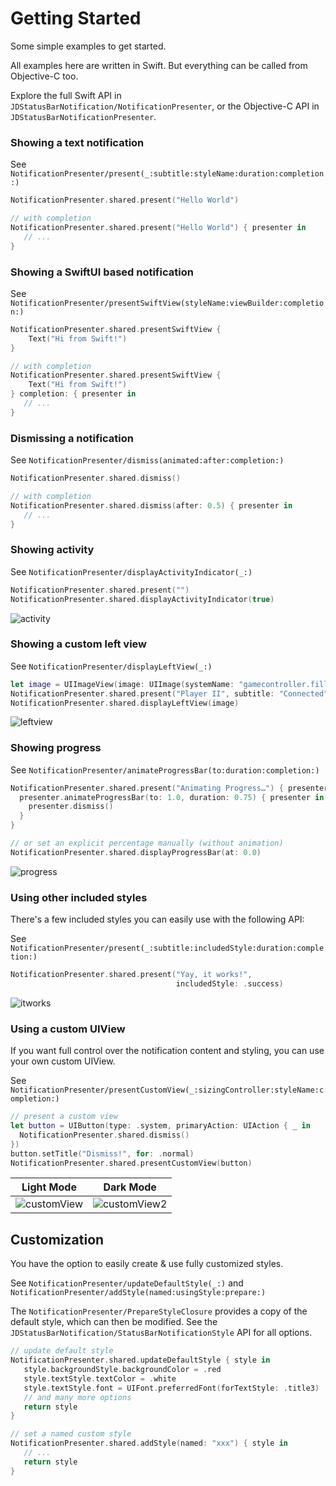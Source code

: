 # Getting Started

Some simple examples to get started.

All examples here are written in Swift. But everything can be called from Objective-C too.

Explore the full Swift API in ``JDStatusBarNotification/NotificationPresenter``, or the Objective-C API in ``JDStatusBarNotificationPresenter``.

### Showing a text notification

See ``NotificationPresenter/present(_:subtitle:styleName:duration:completion:)``

```swift
NotificationPresenter.shared.present("Hello World")

// with completion
NotificationPresenter.shared.present("Hello World") { presenter in
   // ...
}
```

### Showing a SwiftUI based notification

See ``NotificationPresenter/presentSwiftView(styleName:viewBuilder:completion:)``

```swift
NotificationPresenter.shared.presentSwiftView {
    Text("Hi from Swift!")
}

// with completion
NotificationPresenter.shared.presentSwiftView {
    Text("Hi from Swift!")
} completion: { presenter in
   // ...
}
```

### Dismissing a notification

See ``NotificationPresenter/dismiss(animated:after:completion:)``

```swift
NotificationPresenter.shared.dismiss()

// with completion
NotificationPresenter.shared.dismiss(after: 0.5) { presenter in
   // ...
}
```

### Showing activity

See ``NotificationPresenter/displayActivityIndicator(_:)``

```swift
NotificationPresenter.shared.present("")
NotificationPresenter.shared.displayActivityIndicator(true)
```

![activity](https://user-images.githubusercontent.com/807039/175884729-c6255d41-4728-4bcb-bf72-fb12db01b5d5.gif)
    
### Showing a custom left view

See ``NotificationPresenter/displayLeftView(_:)``

```swift
let image = UIImageView(image: UIImage(systemName: "gamecontroller.fill"))
NotificationPresenter.shared.present("Player II", subtitle: "Connected")
NotificationPresenter.shared.displayLeftView(image)
```

![leftview](https://user-images.githubusercontent.com/807039/175884751-c93ffd31-a436-43d2-9eed-82d7cb23d8f6.gif)

### Showing progress

See ``NotificationPresenter/animateProgressBar(to:duration:completion:)``

```swift
NotificationPresenter.shared.present("Animating Progress…") { presenter in
  presenter.animateProgressBar(to: 1.0, duration: 0.75) { presenter in
    presenter.dismiss()
  }
}

// or set an explicit percentage manually (without animation)
NotificationPresenter.shared.displayProgressBar(at: 0.0)
```

![progress](https://user-images.githubusercontent.com/807039/175886588-e1aba466-85fa-4e32-951a-cd368c7d553d.gif)

### Using other included styles

There's a few included styles you can easily use with the following API:

See ``NotificationPresenter/present(_:subtitle:includedStyle:duration:completion:)``

```swift
NotificationPresenter.shared.present("Yay, it works!",
                                     includedStyle: .success)
```

![itworks](https://user-images.githubusercontent.com/807039/175888059-3beeb659-b561-4e7c-9c66-6fbc683ae152.jpg)

### Using a custom UIView

If you want full control over the notification content and styling, you can use your own custom UIView.

See ``NotificationPresenter/presentCustomView(_:sizingController:styleName:completion:)``

```swift
// present a custom view
let button = UIButton(type: .system, primaryAction: UIAction { _ in
  NotificationPresenter.shared.dismiss()
})
button.setTitle("Dismiss!", for: .normal)
NotificationPresenter.shared.presentCustomView(button)
```

| Light Mode  | Dark Mode |
| --- | --- |
| ![customView](https://user-images.githubusercontent.com/807039/173234544-7a75edbe-00b1-437b-8651-2e63a1ba63c8.gif) | ![customView2](https://user-images.githubusercontent.com/807039/173234636-b3745101-0723-4342-9a3a-32a868ea820e.gif) |

## Customization

You have the option to easily create & use fully customized styles.

See ``NotificationPresenter/updateDefaultStyle(_:)`` and ``NotificationPresenter/addStyle(named:usingStyle:prepare:)``

The ``NotificationPresenter/PrepareStyleClosure`` provides a copy of the default style, which can then be modified. See the ``JDStatusBarNotification/StatusBarNotificationStyle`` API for all options.

```swift
// update default style
NotificationPresenter.shared.updateDefaultStyle { style in
   style.backgroundStyle.backgroundColor = .red
   style.textStyle.textColor = .white
   style.textStyle.font = UIFont.preferredFont(forTextStyle: .title3)
   // and many more options
   return style
}

// set a named custom style
NotificationPresenter.shared.addStyle(named: "xxx") { style in
   // ...
   return style
}
```
